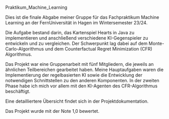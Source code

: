 Praktikum_Machine_Learning

Dies ist die finale Abgabe meiner Gruppe für das Fachpraktikum Machine Learning an der FernUniversität in Hagen im Wintersemester 23/24.

Die Aufgabe bestand darin, das Kartenspiel Hearts in Java zu implementieren und anschließend verschiedene KI-Gegenspieler zu entwickeln und zu vergleichen.
Der Schwerpunkt lag dabei auf dem Monte-Carlo-Algorithmus und dem Counterfactual Regret Minimization (CFR) Algorithmus.

Das Projekt war eine Gruppenarbeit mit fünf Mitgliedern, die jeweils an ähnlichen Teilbereichen gearbeitet haben.
Meine Hauptaufgaben waren die Implementierung der regelbasierten KI sowie die Entwicklung der notwendigen Schnittstellen zu den anderen Komponenten.
In der zweiten Phase habe ich mich vor allem mit den KI-Agenten des CFR-Algorithmus beschäftigt.

Eine detailliertere Übersicht findet sich in der Projektdokumentation.

Das Projekt wurde mit der Note 1,0 bewertet.
